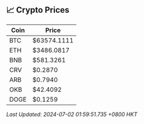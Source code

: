 ## 📈 Crypto Prices

| Coin | Price |
| ---- | ----- |
| BTC | $63574.1111 |
| ETH | $3486.0817 |
| BNB | $581.3261 |
| CRV | $0.2870 |
| ARB | $0.7940 |
| OKB | $42.4092 |
| DOGE | $0.1259 |

_Last Updated: 2024-07-02 01:59:51.735 +0800 HKT_